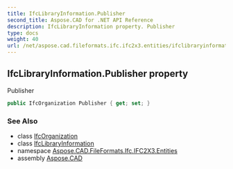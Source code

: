 ```yaml
---
title: IfcLibraryInformation.Publisher
second_title: Aspose.CAD for .NET API Reference
description: IfcLibraryInformation property. Publisher
type: docs
weight: 40
url: /net/aspose.cad.fileformats.ifc.ifc2x3.entities/ifclibraryinformation/publisher/
---
```

## IfcLibraryInformation.Publisher property

Publisher

```csharp
public IfcOrganization Publisher { get; set; }
```

### See Also

* class [IfcOrganization](../../ifcorganization/)
* class [IfcLibraryInformation](../)
* namespace [Aspose.CAD.FileFormats.Ifc.IFC2X3.Entities](../../ifclibraryinformation/)
* assembly [Aspose.CAD](../../../)


